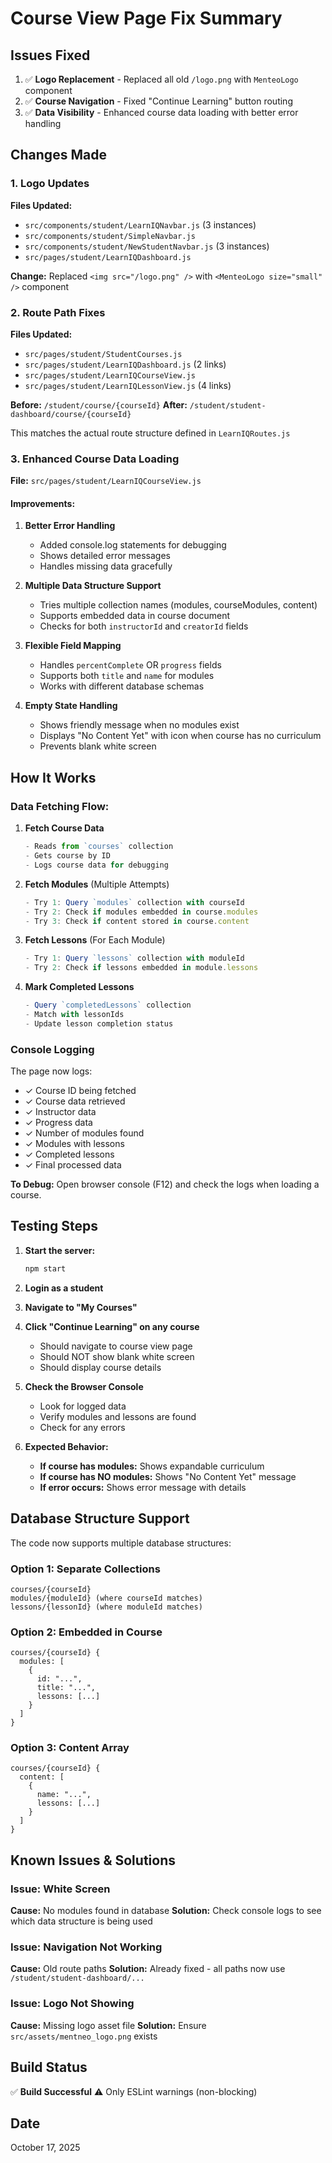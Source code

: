 # Course View Page Fix Summary

## Issues Fixed
1. ✅ **Logo Replacement** - Replaced all old `/logo.png` with `MenteoLogo` component
2. ✅ **Course Navigation** - Fixed "Continue Learning" button routing
3. ✅ **Data Visibility** - Enhanced course data loading with better error handling

## Changes Made

### 1. Logo Updates
**Files Updated:**
- `src/components/student/LearnIQNavbar.js` (3 instances)
- `src/components/student/SimpleNavbar.js`
- `src/components/student/NewStudentNavbar.js` (3 instances)
- `src/pages/student/LearnIQDashboard.js`

**Change:** Replaced `<img src="/logo.png" />` with `<MenteoLogo size="small" />` component

### 2. Route Path Fixes
**Files Updated:**
- `src/pages/student/StudentCourses.js`
- `src/pages/student/LearnIQDashboard.js` (2 links)
- `src/pages/student/LearnIQCourseView.js`
- `src/pages/student/LearnIQLessonView.js` (4 links)

**Before:** `/student/course/{courseId}`
**After:** `/student/student-dashboard/course/{courseId}`

This matches the actual route structure defined in `LearnIQRoutes.js`

### 3. Enhanced Course Data Loading

**File:** `src/pages/student/LearnIQCourseView.js`

#### Improvements:

1. **Better Error Handling**
   - Added console.log statements for debugging
   - Shows detailed error messages
   - Handles missing data gracefully

2. **Multiple Data Structure Support**
   - Tries multiple collection names (modules, courseModules, content)
   - Supports embedded data in course document
   - Checks for both `instructorId` and `creatorId` fields

3. **Flexible Field Mapping**
   - Handles `percentComplete` OR `progress` fields
   - Supports both `title` and `name` for modules
   - Works with different database schemas

4. **Empty State Handling**
   - Shows friendly message when no modules exist
   - Displays "No Content Yet" with icon when course has no curriculum
   - Prevents blank white screen

## How It Works

### Data Fetching Flow:

1. **Fetch Course Data**
   ```javascript
   - Reads from `courses` collection
   - Gets course by ID
   - Logs course data for debugging
   ```

2. **Fetch Modules** (Multiple Attempts)
   ```javascript
   - Try 1: Query `modules` collection with courseId
   - Try 2: Check if modules embedded in course.modules
   - Try 3: Check if content stored in course.content
   ```

3. **Fetch Lessons** (For Each Module)
   ```javascript
   - Try 1: Query `lessons` collection with moduleId
   - Try 2: Check if lessons embedded in module.lessons
   ```

4. **Mark Completed Lessons**
   ```javascript
   - Query `completedLessons` collection
   - Match with lessonIds
   - Update lesson completion status
   ```

### Console Logging
The page now logs:
- ✓ Course ID being fetched
- ✓ Course data retrieved
- ✓ Instructor data
- ✓ Progress data
- ✓ Number of modules found
- ✓ Modules with lessons
- ✓ Completed lessons
- ✓ Final processed data

**To Debug:** Open browser console (F12) and check the logs when loading a course.

## Testing Steps

1. **Start the server:**
   ```bash
   npm start
   ```

2. **Login as a student**

3. **Navigate to "My Courses"**

4. **Click "Continue Learning" on any course**
   - Should navigate to course view page
   - Should NOT show blank white screen
   - Should display course details

5. **Check the Browser Console**
   - Look for logged data
   - Verify modules and lessons are found
   - Check for any errors

6. **Expected Behavior:**
   - **If course has modules:** Shows expandable curriculum
   - **If course has NO modules:** Shows "No Content Yet" message
   - **If error occurs:** Shows error message with details

## Database Structure Support

The code now supports multiple database structures:

### Option 1: Separate Collections
```
courses/{courseId}
modules/{moduleId} (where courseId matches)
lessons/{lessonId} (where moduleId matches)
```

### Option 2: Embedded in Course
```
courses/{courseId} {
  modules: [
    {
      id: "...",
      title: "...",
      lessons: [...]
    }
  ]
}
```

### Option 3: Content Array
```
courses/{courseId} {
  content: [
    {
      name: "...",
      lessons: [...]
    }
  ]
}
```

## Known Issues & Solutions

### Issue: White Screen
**Cause:** No modules found in database
**Solution:** Check console logs to see which data structure is being used

### Issue: Navigation Not Working
**Cause:** Old route paths
**Solution:** Already fixed - all paths now use `/student/student-dashboard/...`

### Issue: Logo Not Showing
**Cause:** Missing logo asset file
**Solution:** Ensure `src/assets/mentneo_logo.png` exists

## Build Status
✅ **Build Successful**
⚠️ Only ESLint warnings (non-blocking)

## Date
October 17, 2025
